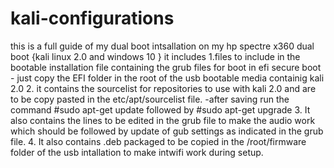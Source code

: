 # kali-configurations
this is a full guide of my dual boot intsallation on my hp spectre x360 dual boot {kali linux 2.0 and windows 10 }
    it includes 
          1.files to include in the bootable installation file containing the grub files for boot in efi secure boot 
             - just copy the EFI folder in the root of the usb bootable media containig kali 2.0
          2. it contains the sourcelist for repositories  to use with kali 2.0
             and are to be copy pasted in the etc/apt/sourcelist file.
            -after saving run the command     #sudo apt-get update followed by #sudo apt-get upgrade
          3. It also contains the lines to be edited in the grub file to make the audio work which should be followed by
              update of gub settings as indicated in the grub file.
          4. It also contains .deb packaged to be copied in the /root/firmware folder of the usb intallation to make intwifi work 
             during setup.

